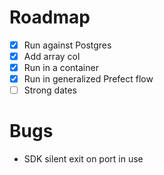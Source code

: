 # Roadmap

- [x] Run against Postgres
- [x] Add array col
- [x] Run in a container
- [x] Run in generalized Prefect flow
- [ ] Strong dates

# Bugs

* SDK silent exit on port in use
